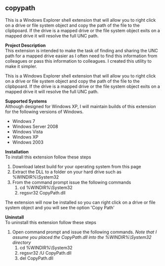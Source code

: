 ## copypath

This is a Windows Explorer shell extension that will allow you to right click on a drive or file system object and copy the path of the file to the clipbpoard. If the drive is a mapped drive or the file system object exits on a mapped drive it will resolve the full UNC path.

**Project Description**  
This extension is intended to make the task of finding and sharing the UNC path for a mapped drive easier as I often need to find this information from colleagues or pass this information to colleagues. I created this utility to make it simpler.  
  
This is a Windows Explorer shell extension that will allow you to right click on a drive or file system object and copy the path of the file to the clipbpoard. If the drive is a mapped drive or the file system object exits on a mapped drive it will resolve the full UNC path.  
  
  
**Supported Systems**  
Although designed for Windows XP, I will maintain builds of this extension for the following versions of Windows.

-   Windows 7
-   Windows Server 2008
-   Windows Vista
-   Windows XP
-   Windows 2003

  
  
**Installation**  
To install this extension follow these steps

1.  Download latest build for your operating system from this page
2.  Extract the DLL to a folder on your hard drive such as %WINDIR%\System32
3.  From the command prompt issue the following commands
    1.  cd %WINDIR%\System32
    2.  regsvr32 CopyPath.dll

  
The extension will now be installed so you can right click on a drive or file system object and you will see the option 'Copy Path'  
  
  
**Uninstall**  
To uninstall this extension follow these steps

1.  Open command prompt and issue the following commands.  _Note that I assume you placed the CopyPath.dll into the %WINDIR%\System32 directory_
    1.  cd %WINDIR%\System32
    2.  regsvr32 /U CopyPath.dll
    3.  del CopyPath.dll